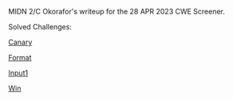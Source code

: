 MIDN 2/C Okorafor's writeup for the 28 APR 2023 CWE Screener.

Solved Challenges:

<a href="https://github.com/sofiaoko/CWE_screener_writeup/tree/canary">Canary</a>

<a href="https://github.com/sofiaoko/CWE_screener_writeup/tree/format">Format</a>

<a href="https://github.com/sofiaoko/CWE_screener_writeup/tree/input1">Input1</a>

<a href="https://github.com/sofiaoko/CWE_screener_writeup/tree/win">Win</a>

